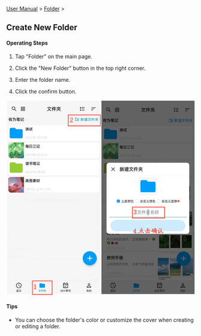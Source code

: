 [User Manual](/dragonnest/drawnote/manual/en) > [Folder](/dragonnest/drawnote/manual/en/folder) >

Create New Folder
---
#### Operating Steps

1. Tap "Folder" on the main page.

2. Click the "New Folder" button in the top right corner.

3. Enter the folder name.

4. Click the confirm button.

![New Folder](imgs/new_folder.png)

#### Tips
- You can choose the folder's color or customize the cover when creating or editing a folder.